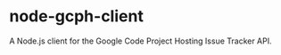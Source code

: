 node-gcph-client
================

A Node.js client for the Google Code Project Hosting Issue Tracker API.